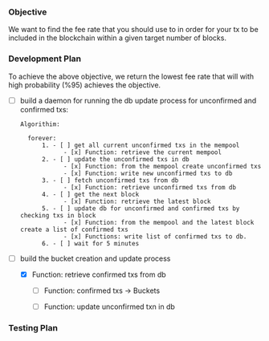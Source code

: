 ### Objective

We want to find the fee rate that you should use to in order for your tx to be included in the blockchain within a given target number of blocks.

### Development Plan

To achieve the above objective, we return the lowest fee rate that will with high probability (%95) achieves the objective.

- [ ] build a daemon for running the db update process for unconfirmed and confirmed txs:
  
      Algorithim:

        forever:
            1. - [ ] get all current unconfirmed txs in the mempool
                  - [x] Function: retrieve the current mempool     
            2. - [ ] update the unconfirmed txs in db
                  - [x] Function: from the mempool create unconfirmed txs
                  - [x] Function: write new unconfirmed txs to db
            3. - [ ] fetch unconfirmed txs from db
                  - [x] Function: retrieve unconfirmed txs from db
            4. - [ ] get the next block
                  - [x] Function: retrieve the latest block 
            5. - [ ] update db for unconfirmed and confirmed txs by checking txs in block
                  - [x] Function: from the mempool and the latest block create a list of confirmed txs 
                  - [x] Functions: write list of confirmed txs to db. 
            6. - [ ] wait for 5 minutes

- [ ] build the bucket creation and update process

  - [x] Function: retrieve confirmed txs from db 
      - [ ] Function: confirmed txs -> Buckets
      - [ ] Function: update unconfirmed txn in db




### Testing Plan
